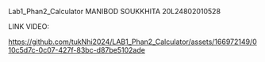 Lab1_Phan2_Calculator
MANIBOD SOUKKHITA
20L24802010528

LINK VIDEO:


https://github.com/tukNhi2024/LAB1_Phan2_Calculator/assets/166972149/010c5d7c-0c07-427f-83bc-d87be5102ade

